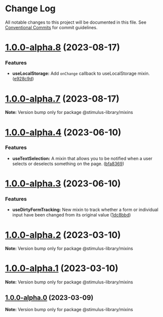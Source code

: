 # Change Log

All notable changes to this project will be documented in this file.
See [Conventional Commits](https://conventionalcommits.org) for commit guidelines.

# [1.0.0-alpha.8](https://github.com/Sub-Xaero/stimulus-library/compare/v1.0.0-alpha.7...v1.0.0-alpha.8) (2023-08-17)


### Features

* **useLocalStorage:** Add `onChange` callback to useLocalStorage mixin. ([e928c9d](https://github.com/Sub-Xaero/stimulus-library/commit/e928c9d73c49aa8255b11472f200c9d50e681d45))





# [1.0.0-alpha.7](https://github.com/Sub-Xaero/stimulus-library/compare/v1.0.0-alpha.6...v1.0.0-alpha.7) (2023-08-17)

**Note:** Version bump only for package @stimulus-library/mixins





# [1.0.0-alpha.4](https://github.com/Sub-Xaero/stimulus-library/compare/v1.0.0-alpha.3...v1.0.0-alpha.4) (2023-06-10)


### Features

* **useTextSelection:** A mixin that allows you to be notified when a user selects or deselects something on the page. ([bfa8369](https://github.com/Sub-Xaero/stimulus-library/commit/bfa83697a38bd08a372dc71820eca2fb45f19b9b))





# [1.0.0-alpha.3](https://github.com/Sub-Xaero/stimulus-library/compare/v1.0.0-alpha.0...v1.0.0-alpha.3) (2023-06-10)


### Features

* **useDirtyFormTracking:** New mixin  to track whether a form or individual input have been changed from its original value ([1dc8bbd](https://github.com/Sub-Xaero/stimulus-library/commit/1dc8bbdcf7511a8c19da40f7a6f6a961a6c331bb))





# [1.0.0-alpha.2](https://github.com/Sub-Xaero/stimulus-library/compare/v1.0.0-alpha.0...v1.0.0-alpha.2) (2023-03-10)

**Note:** Version bump only for package @stimulus-library/mixins





# [1.0.0-alpha.1](https://github.com/Sub-Xaero/stimulus-library/compare/v1.0.0-alpha.0...v1.0.0-alpha.1) (2023-03-10)

**Note:** Version bump only for package @stimulus-library/mixins





## [1.0.0-alpha.0](https://github.com/Sub-Xaero/stimulus-library/compare/v0.9.11...v1.0.0-alpha.0) (2023-03-09)

**Note:** Version bump only for package @stimulus-library/mixins

